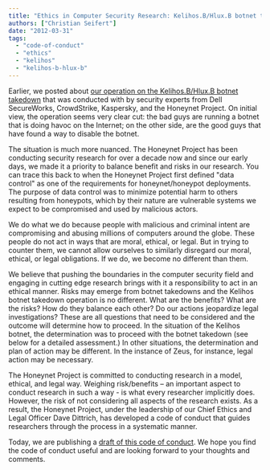 ```yaml
---
title: "Ethics in Computer Security Research: Kelihos.B/Hlux.B botnet takedown"
authors: ["Christian Seifert"]
date: "2012-03-31"
tags: 
  - "code-of-conduct"
  - "ethics"
  - "kelihos"
  - "kelihos-b-hlux-b"
---
```


Earlier, we posted about [our operation on the Kelihos.B/Hlux.B botnet takedown](https://honeynet.org/node/833) that was conducted with by security experts from Dell SecureWorks, CrowdStrike, Kaspersky, and the Honeynet Project. On initial view, the operation seems very clear cut: the bad guys are running a botnet that is doing havoc on the Internet; on the other side, are the good guys that have found a way to disable the botnet.  
  
The situation is much more nuanced. The Honeynet Project has been conducting security research for over a decade now and since our early days, we made it a priority to balance benefit and risks in our research. You can trace this back to when the Honeynet Project first defined "data control" as one of the requirements for honeynet/honeypot deployments. The purpose of data control was to minimize potential harm to others resulting from honeypots, which by their nature are vulnerable systems we expect to be compromised and used by malicious actors.  
  
We do what we do because people with malicious and criminal intent are compromising and abusing millions of computers around the globe. These people do not act in ways that are moral, ethical, or legal. But in trying to counter them, we cannot allow ourselves to similarly disregard our moral, ethical, or legal obligations. If we do, we become no different than them.  
  
We believe that pushing the boundaries in the computer security field and engaging in cutting edge research brings with it a responsibility to act in an ethical manner. Risks may emerge from botnet takedowns and the Kelihos botnet takedown operation is no different. What are the benefits? What are the risks? How do they balance each other? Do our actions jeopardize legal investigations? These are all questions that need to be considered and the outcome will determine how to proceed. In the situation of the Kelihos botnet, the determination was to proceed with the botnet takedown (see below for a detailed assessment.) In other situations, the determination and plan of action may be different. In the instance of Zeus, for instance, legal action may be necessary.  
  
The Honeynet Project is committed to conducting research in a model, ethical, and legal way. Weighing risk/benefits – an important aspect to conduct research in such a way - is what every researcher implicitly does. However, the risk of not considering all aspects of the research exists. As a result, the Honeynet Project, under the leadership of our Chief Ethics and Legal Officer Dave Dittrich, has developed a code of conduct that guides researchers through the process in a systematic manner.  
  
Today, we are publishing a [draft of this code of conduct](https://honeynet.org/codeofconduct). We hope you find the code of conduct useful and are looking forward to your thoughts and comments.
